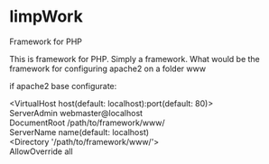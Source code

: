 # limpWork
Framework for PHP

This is framework for PHP. Simply a framework.
What would be the framework for configuring apache2 on a folder www


if apache2 base configurate:

<VirtualHost host(default: localhost):port(default: 80)><br>
ServerAdmin webmaster@localhost<br>
DocumentRoot /path/to/framework/www/<br>
ServerName name(default: localhost)<br>
<Directory '/path/to/framework/www/'><br>
AllowOverride all<br>
</Directory><br>
</VirtualHost>
